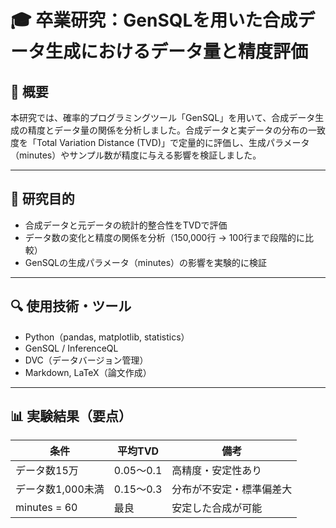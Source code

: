 # 🎓 卒業研究：GenSQLを用いた合成データ生成におけるデータ量と精度評価

## 📘 概要

本研究では、確率的プログラミングツール「GenSQL」を用いて、合成データ生成の精度とデータ量の関係を分析しました。合成データと実データの分布の一致度を「Total Variation Distance (TVD)」で定量的に評価し、生成パラメータ（minutes）やサンプル数が精度に与える影響を検証しました。

---

## 🎯 研究目的

- 合成データと元データの統計的整合性をTVDで評価
- データ数の変化と精度の関係を分析（150,000行 → 100行まで段階的に比較）
- GenSQLの生成パラメータ（minutes）の影響を実験的に検証

---

## 🔍 使用技術・ツール

- Python（pandas, matplotlib, statistics）
- GenSQL / InferenceQL
- DVC（データバージョン管理）
- Markdown, LaTeX（論文作成）

---

## 📊 実験結果（要点）

| 条件             | 平均TVD | 備考                     |
|------------------|---------|--------------------------|
| データ数15万     | 0.05〜0.1 | 高精度・安定性あり         |
| データ数1,000未満 | 0.15〜0.3 | 分布が不安定・標準偏差大   |
| minutes = 60     | 最良     | 安定した合成が可能
